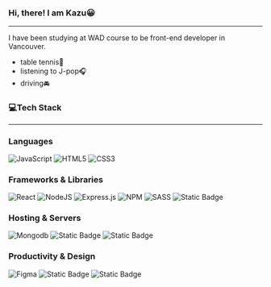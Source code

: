 ### Hi, there! I am Kazu😀

---

I have been studying at WAD course to be front-end developer in Vancouver.

- table tennis🏓
- listening to J-pop🎧
- driving🚘

### 💻Tech Stack

---

### Languages

![JavaScript](https://img.shields.io/badge/javascript-%23323330.svg?style=for-the-badge&logo=javascript&logoColor=%23F7DF1E) ![HTML5](https://img.shields.io/badge/html5-%23E34F26.svg?style=for-the-badge&logo=html5&logoColor=white) ![CSS3](https://img.shields.io/badge/css3-%231572B6.svg?style=for-the-badge&logo=css3&logoColor=white)

### Frameworks & Libraries

![React](https://img.shields.io/badge/react-%2320232a.svg?style=for-the-badge&logo=react&logoColor=%2361DAFB) ![NodeJS](https://img.shields.io/badge/node.js-6DA55F?style=for-the-badge&logo=node.js&logoColor=white) ![Express.js](https://img.shields.io/badge/express.js-%23404d59.svg?style=for-the-badge&logo=express&logoColor=%2361DAFB) ![NPM](https://img.shields.io/badge/NPM-%23000000.svg?style=for-the-badge&logo=npm&logoColor=white) ![SASS](https://img.shields.io/badge/SASS-hotpink.svg?style=for-the-badge&logo=SASS&logoColor=white) ![Static Badge](https://img.shields.io/badge/bootstrap-%237952B3?style=for-the-badge&logo=bootstrap&logoColor=white)

### Hosting & Servers

![Mongodb](https://img.shields.io/badge/mongodb-black?style=for-the-badge&logo=mongodb) ![Static Badge](https://img.shields.io/badge/postgresql-%234169E1?style=for-the-badge&logo=postgresql&logoColor=fff) ![Static Badge](https://img.shields.io/badge/vercel-%23000000?style=for-the-badge&logo=vercel&logoColor=fff)

### Productivity & Design

![Figma](https://img.shields.io/badge/figma-%23F24E1E.svg?style=for-the-badge&logo=figma&logoColor=white) ![Static Badge](https://img.shields.io/badge/vim-%23019733?style=for-the-badge&logo=vim) ![Static Badge](https://img.shields.io/badge/ubuntu-%23E95420?style=for-the-badge&logo=ubuntu&logoColor=fff)
